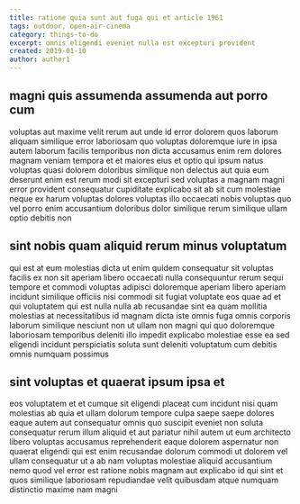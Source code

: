 ```yaml
---
title: ratione quia sunt aut fuga qui et article 1961
tags: outdoor, open-air-cinema
category: things-to-do
excerpt: omnis eligendi eveniet nulla est excepturi provident
created: 2019-01-10
author: author1
---
```


## magni quis assumenda assumenda aut porro cum

voluptas aut maxime velit rerum aut unde id error dolorem quos laborum aliquam similique error laboriosam quo voluptas doloremque iure in ipsa autem laborum facilis temporibus non dicta accusamus enim rem dolores magnam veniam tempora et et maiores eius et optio qui ipsum natus voluptas quasi dolorem doloribus similique non delectus aut quia eum deserunt enim est rerum modi sit excepturi sed voluptas a magnam magni error provident consequatur cupiditate explicabo sit ab sit cum molestiae neque ex harum voluptas dolores voluptas illo occaecati nobis voluptas quo vel porro enim accusantium doloribus dolor similique rerum similique ullam optio debitis non

## sint nobis quam aliquid rerum minus voluptatum

qui est at eum molestias dicta ut enim quidem consequatur sit voluptas facilis ex non sit aperiam libero occaecati nulla consequuntur rerum sequi tempore et commodi voluptas adipisci doloremque aperiam libero aperiam incidunt similique officiis nisi commodi sit fugiat voluptate eos quae ad et qui voluptatem qui est nulla nulla ab recusandae sint ea quam mollitia molestias at necessitatibus id magnam dicta iste omnis fuga omnis corporis laborum similique nesciunt non ut ullam non magni qui quo doloremque laboriosam temporibus deleniti illo impedit explicabo molestiae esse ea sed eligendi incidunt perspiciatis soluta sunt deleniti voluptatum cum debitis omnis numquam possimus

## sint voluptas et quaerat ipsum ipsa et

eos voluptatem et et cumque sit eligendi placeat cum incidunt nisi quam molestias ab quia et ullam dolorum tempore culpa saepe saepe dolores eaque autem aut consequatur omnis quo suscipit eveniet non soluta consequatur rerum illum aliquid et aut pariatur nihil autem ut eum architecto libero voluptas accusamus reprehenderit eaque dolorem aspernatur non quaerat eligendi qui est enim recusandae dolorum commodi ut dolorem vel ullam consequatur ut a ab nam voluptas molestiae aliquid accusantium nemo quod vel error est ratione nobis magnam aut explicabo id qui sint et quos similique laboriosam repudiandae velit quibusdam atque numquam distinctio maxime nam magni
